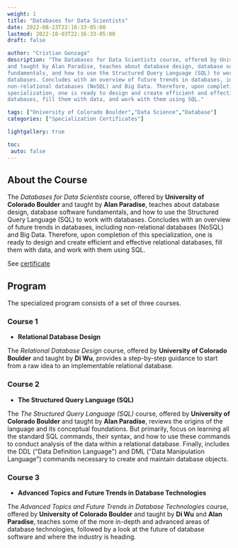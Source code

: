 ```yaml
---
weight: 1
title: "Databases for Data Scientists"
date: 2022-08-23T22:16:33-05:00
lastmod: 2022-10-03T22:16:33-05:00
draft: false

author: "Cristian Gonzaga"
description: "The Databases for Data Scientists course, offered by University of Colorado Boulder 
and taught by Alan Paradise, teaches about database design, database software 
fundamentals, and how to use the Structured Query Language (SQL) to work with 
databases. Concludes with an overview of future trends in databases, including 
non-relational databases (NoSQL) and Big Data. Therefore, upon completion of this
specialization, one is ready to design and create efficient and effective relational 
databases, fill them with data, and work with them using SQL."

tags: ["University of Colorado Boulder","Data Science","Database"]
categories: ["Specialization Certificates"]

lightgallery: true

toc:
 auto: false
---
```

<!--more-->

## About the Course
The *Databases for Data Scientists* course, offered by **University of Colorado Boulder** 
and taught by **Alan Paradise**, teaches about database design, database software 
fundamentals, and how to use the Structured Query Language (SQL) to work with 
databases. Concludes with an overview of future trends in databases, including 
non-relational databases (NoSQL) and Big Data. Therefore, upon completion of this
specialization, one is ready to design and create efficient and effective relational 
databases, fill them with data, and work with them using SQL.

See [certificate](https://coursera.org/share/50345186e9fd7bd51e22aae0ede99f82)

## Program

The specialized program consists of a set of three courses.

### Course 1
* **Relational Database Design**

The *Relational Database Design* course, offered by **University of Colorado Boulder** 
and taught by **Di Wu**, provides a step-by-step guidance to start from a raw idea to 
an implementable relational database.

### Course 2
* **The Structured Query Language (SQL)**

The *The Structured Query Language (SQL)* course, offered by **University of Colorado Boulder** 
and taught by **Alan Paradise**, reviews the origins of the language and its 
conceptual foundations. But primarily, focus on learning all the standard SQL 
commands, their syntax, and how to use these commands to conduct analysis of the 
data within a relational database. Finally, includes the DDL ("Data Definition 
Language") and DML ("Data Manipulation Language") commands necessary to create 
and maintain database objects.

### Course 3
* **Advanced Topics and Future Trends in Database Technologies**

The *Advanced Topics and Future Trends in Database Technologies* course, 
offered by **University of Colorado Boulder** and taught by **Di Wu** and **Alan Paradise**, 
teaches some of the more in-depth and advanced areas of database technologies, followed 
by a look at the future of database software and where the industry is heading.